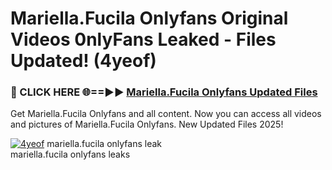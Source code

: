 # Mariella.Fucila Onlyfans Original Videos 0nlyFans Leaked - Files Updated! (4yeof)

<h3>🔴 CLICK HERE 🌐==►► <a href="https://tinyurl.com/ms9xzufz" rel="nofollow">Mariella.Fucila Onlyfans Updated Files</a></h3>

Get Mariella.Fucila Onlyfans and all content. Now you can access all videos and pictures of Mariella.Fucila Onlyfans. New Updated Files 2025!

[![4yeof](https://i.imgur.com/PQ7UWWw.gif)](https://tinyurl.com/ms9xzufz)
mariella.fucila onlyfans leak<br>
mariella.fucila onlyfans leaks